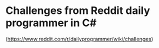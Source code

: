 # Challenges from Reddit daily programmer in C#
(https://www.reddit.com/r/dailyprogrammer/wiki/challenges)
